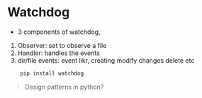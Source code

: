 # Watchdog
- 3 components of watchdog,
1. Observer: set to observe a file 
2. Handler: handles the events
3. dir/file events: event likr, creating modify changes delete etc

```bash
    pip install watchdog
```

> Design patterns in python?